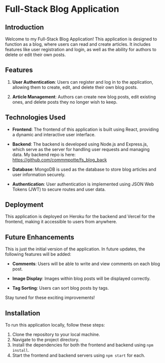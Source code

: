 # Full-Stack Blog Application

## Introduction

Welcome to my Full-Stack Blog Application! This application is designed to function as a blog, where users can read and create articles. It includes features like user registration and login, as well as the ability for authors to delete or edit their own posts.

## Features

1. **User Authentication**: Users can register and log in to the application, allowing them to create, edit, and delete their own blog posts.

2. **Article Management**: Authors can create new blog posts, edit existing ones, and delete posts they no longer wish to keep.

## Technologies Used

- **Frontend**: The frontend of this application is built using React, providing a dynamic and interactive user interface.

- **Backend**: The backend is developed using Node.js and Express.js, which serve as the server for handling user requests and managing data.
My backend repo is here: https://github.com/commmpotte/fs_blog_back

- **Database**: MongoDB is used as the database to store blog articles and user information securely.

- **Authentication**: User authentication is implemented using JSON Web Tokens (JWT) to secure routes and user data.

## Deployment

This application is deployed on Heroku for the backend and Vercel for the frontend, making it accessible to users from anywhere.

## Future Enhancements

This is just the initial version of the application. In future updates, the following features will be added:

- **Comments**: Users will be able to write and view comments on each blog post.

- **Image Display**: Images within blog posts will be displayed correctly.

- **Tag Sorting**: Users can sort blog posts by tags.

Stay tuned for these exciting improvements!

## Installation

To run this application locally, follow these steps:

1. Clone the repository to your local machine.
2. Navigate to the project directory.
3. Install the dependencies for both the frontend and backend using `npm install`.
4. Start the frontend and backend servers using `npm start` for each.

